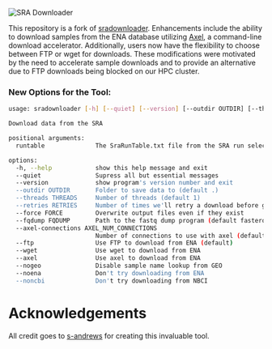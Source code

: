 ![SRA Downloader](https://raw.githubusercontent.com/s-andrews/sradownloader/master/logo/sradownloader.png)

This repository is a fork of [sradownloader](https://github.com/s-andrews/sradownloader). Enhancements include the ability to download samples from the ENA database utilizing [Axel](https://github.com/axel-download-accelerator/axel), a command-line download accelerator. Additionally, users now have the flexibility to choose between FTP or wget for downloads. These modifications were motivated by the need to accelerate sample downloads and to provide an alternative due to FTP downloads being blocked on our HPC cluster.

### New Options for the Tool:

```bash
usage: sradownloader [-h] [--quiet] [--version] [--outdir OUTDIR] [--threads THREADS] [--retries RETRIES] [--force FORCE] [--fqdump FQDUMP] [--axel-connections AXEL_NUM_CONNECTIONS] [--ftp] [--wget] [--axel] [--nogeo] [--noena] [--noncbi] runtable

Download data from the SRA

positional arguments:
  runtable              The SraRunTable.txt file from the SRA run selector

options:
  -h, --help            show this help message and exit
  --quiet               Supress all but essential messages
  --version             show program's version number and exit
  --outdir OUTDIR       Folder to save data to (default .)
  --threads THREADS     Number of threads (default 1)
  --retries RETRIES     Number of times we'll retry a download before giving up (default 5)
  --force FORCE         Overwrite output files even if they exist
  --fqdump FQDUMP       Path to the fastq dump program (default fasterq-dump)
  --axel-connections AXEL_NUM_CONNECTIONS
                        Number of connections to use with axel (default 10)
  --ftp                 Use FTP to download from ENA (default)
  --wget                Use wget to download from ENA
  --axel                Use axel to download from ENA
  --nogeo               Disable sample name lookup from GEO
  --noena               Don't try downloading from ENA
  --noncbi              Don't try downloading from NBCI
```

# Acknowledgements

All credit goes to [s-andrews](https://github.com/s-andrews) for creating this invaluable tool.
